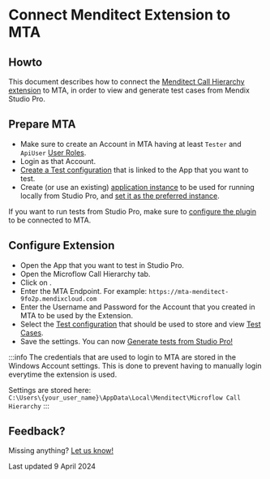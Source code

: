 # Connect Menditect Extension to MTA

## Howto

This document describes how to connect the [Menditect Call Hierarchy extension](use-menditect-extension) to MTA, in order to view and generate test cases from Mendix Studio Pro.

## Prepare MTA

- Make sure to create an Account in MTA having at least `Tester` and `ApiUser` [User Roles](manage-accounts#mta-user-roles). 
- Login as that Account.
- [Create a Test configuration](../../test-configuration#create-a-new-test-configuration) that is linked to the App that you want to test.
- Create (or use an existing) [application instance](../../application-instance#create-an-application-instance) to be used for running locally from Studio Pro, and [set it as the preferred instance](../../test-setting#set-a-test-setting-as-preference).

If you want to run tests from Studio Pro, make sure to [configure the plugin](import-plugin#configuring-mta-plugin) to be connected to MTA.

## Configure Extension

- Open the App that you want to test in Studio Pro.
- Open the Microflow Call Hierarchy tab. 
- Click on <i class="fal fa-cog"></i>.
- Enter the MTA Endpoint. For example: `https://mta-menditect-9fo2p.mendixcloud.com`
- Enter the Username and Password for the Account that you created in MTA to be used by the Extension.
- Select the [Test configuration](../../test-configuration) that should be used to store and view [Test Cases](../../test-case).
- Save the settings. You can now [Generate tests from Studio Pro!](generate-test#from-mendix-studio-pro)


:::info
The credentials that are used to login to MTA are stored in the Windows Account settings. This is done to prevent having to manually login everytime the extension is used.

Settings are stored here:<br/>
`C:\Users\{your_user_name}\AppData\Local\Menditect\Microflow Call Hierarchy`
:::


## Feedback?
Missing anything? [Let us know!](mailto:support@menditect.com)

Last updated 9 April 2024